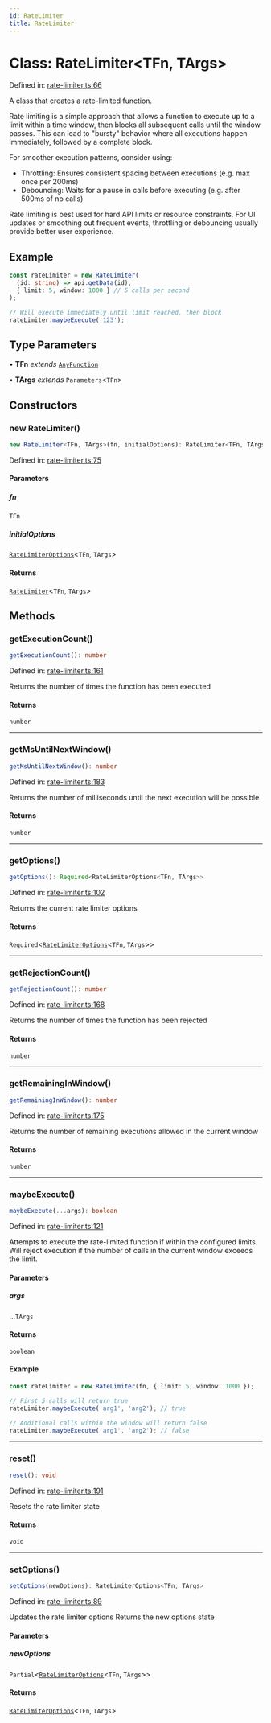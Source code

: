 ```yaml
---
id: RateLimiter
title: RateLimiter
---
```


<!-- DO NOT EDIT: this page is autogenerated from the type comments -->

# Class: RateLimiter\<TFn, TArgs\>

Defined in: [rate-limiter.ts:66](https://github.com/TanStack/pacer/blob/main/packages/pacer/src/rate-limiter.ts#L66)

A class that creates a rate-limited function.

Rate limiting is a simple approach that allows a function to execute up to a limit within a time window,
then blocks all subsequent calls until the window passes. This can lead to "bursty" behavior where
all executions happen immediately, followed by a complete block.

For smoother execution patterns, consider using:
- Throttling: Ensures consistent spacing between executions (e.g. max once per 200ms)
- Debouncing: Waits for a pause in calls before executing (e.g. after 500ms of no calls)

Rate limiting is best used for hard API limits or resource constraints. For UI updates or
smoothing out frequent events, throttling or debouncing usually provide better user experience.

## Example

```ts
const rateLimiter = new RateLimiter(
  (id: string) => api.getData(id),
  { limit: 5, window: 1000 } // 5 calls per second
);

// Will execute immediately until limit reached, then block
rateLimiter.maybeExecute('123');
```

## Type Parameters

• **TFn** *extends* [`AnyFunction`](../type-aliases/anyfunction.md)

• **TArgs** *extends* `Parameters`\<`TFn`\>

## Constructors

### new RateLimiter()

```ts
new RateLimiter<TFn, TArgs>(fn, initialOptions): RateLimiter<TFn, TArgs>
```

Defined in: [rate-limiter.ts:75](https://github.com/TanStack/pacer/blob/main/packages/pacer/src/rate-limiter.ts#L75)

#### Parameters

##### fn

`TFn`

##### initialOptions

[`RateLimiterOptions`](../interfaces/ratelimiteroptions.md)\<`TFn`, `TArgs`\>

#### Returns

[`RateLimiter`](ratelimiter.md)\<`TFn`, `TArgs`\>

## Methods

### getExecutionCount()

```ts
getExecutionCount(): number
```

Defined in: [rate-limiter.ts:161](https://github.com/TanStack/pacer/blob/main/packages/pacer/src/rate-limiter.ts#L161)

Returns the number of times the function has been executed

#### Returns

`number`

***

### getMsUntilNextWindow()

```ts
getMsUntilNextWindow(): number
```

Defined in: [rate-limiter.ts:183](https://github.com/TanStack/pacer/blob/main/packages/pacer/src/rate-limiter.ts#L183)

Returns the number of milliseconds until the next execution will be possible

#### Returns

`number`

***

### getOptions()

```ts
getOptions(): Required<RateLimiterOptions<TFn, TArgs>>
```

Defined in: [rate-limiter.ts:102](https://github.com/TanStack/pacer/blob/main/packages/pacer/src/rate-limiter.ts#L102)

Returns the current rate limiter options

#### Returns

`Required`\<[`RateLimiterOptions`](../interfaces/ratelimiteroptions.md)\<`TFn`, `TArgs`\>\>

***

### getRejectionCount()

```ts
getRejectionCount(): number
```

Defined in: [rate-limiter.ts:168](https://github.com/TanStack/pacer/blob/main/packages/pacer/src/rate-limiter.ts#L168)

Returns the number of times the function has been rejected

#### Returns

`number`

***

### getRemainingInWindow()

```ts
getRemainingInWindow(): number
```

Defined in: [rate-limiter.ts:175](https://github.com/TanStack/pacer/blob/main/packages/pacer/src/rate-limiter.ts#L175)

Returns the number of remaining executions allowed in the current window

#### Returns

`number`

***

### maybeExecute()

```ts
maybeExecute(...args): boolean
```

Defined in: [rate-limiter.ts:121](https://github.com/TanStack/pacer/blob/main/packages/pacer/src/rate-limiter.ts#L121)

Attempts to execute the rate-limited function if within the configured limits.
Will reject execution if the number of calls in the current window exceeds the limit.

#### Parameters

##### args

...`TArgs`

#### Returns

`boolean`

#### Example

```ts
const rateLimiter = new RateLimiter(fn, { limit: 5, window: 1000 });

// First 5 calls will return true
rateLimiter.maybeExecute('arg1', 'arg2'); // true

// Additional calls within the window will return false
rateLimiter.maybeExecute('arg1', 'arg2'); // false
```

***

### reset()

```ts
reset(): void
```

Defined in: [rate-limiter.ts:191](https://github.com/TanStack/pacer/blob/main/packages/pacer/src/rate-limiter.ts#L191)

Resets the rate limiter state

#### Returns

`void`

***

### setOptions()

```ts
setOptions(newOptions): RateLimiterOptions<TFn, TArgs>
```

Defined in: [rate-limiter.ts:89](https://github.com/TanStack/pacer/blob/main/packages/pacer/src/rate-limiter.ts#L89)

Updates the rate limiter options
Returns the new options state

#### Parameters

##### newOptions

`Partial`\<[`RateLimiterOptions`](../interfaces/ratelimiteroptions.md)\<`TFn`, `TArgs`\>\>

#### Returns

[`RateLimiterOptions`](../interfaces/ratelimiteroptions.md)\<`TFn`, `TArgs`\>
